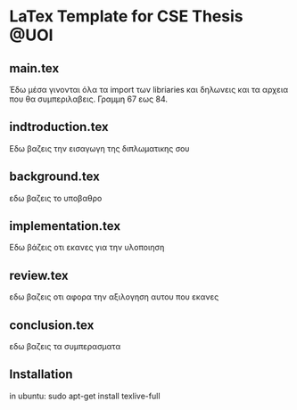 # LaTex Template for CSE Thesis @UOI


## main.tex
Έδω μέσα γινονται όλα τα import των libriaries και δηλωνεις και τα αρχεια που θα συμπεριλαβεις. Γραμμη 67 εως 84.
## indtroduction.tex
Εδω βαζεις την εισαγωγη της διπλωματικης σου

## background.tex
εδω βαζεις το υποβαθρο

## implementation.tex
Εδω βάζεις  οτι εκανες για την υλοποιηση

## review.tex
εδω βαζεις οτι αφορα την αξιλογηση αυτου που εκανες

## conclusion.tex
εδω βαζεις τα συμπερασματα

## Installation
in ubuntu:
sudo apt-get install texlive-full
